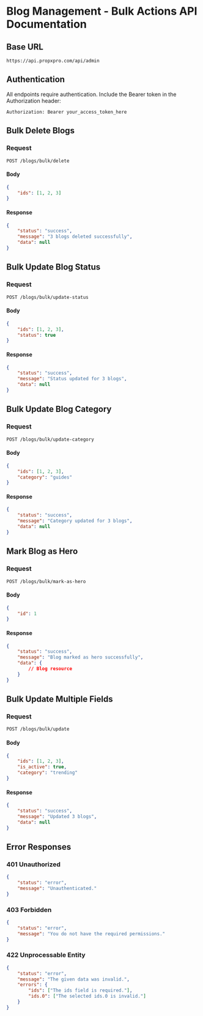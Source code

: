 # Blog Management - Bulk Actions API Documentation

## Base URL
`https://api.propxpro.com/api/admin`

## Authentication
All endpoints require authentication. Include the Bearer token in the Authorization header:
```
Authorization: Bearer your_access_token_here
```

## Bulk Delete Blogs

### Request
```http
POST /blogs/bulk/delete
```

#### Body
```json
{
    "ids": [1, 2, 3]
}
```

#### Response
```json
{
    "status": "success",
    "message": "3 blogs deleted successfully",
    "data": null
}
```

## Bulk Update Blog Status

### Request
```http
POST /blogs/bulk/update-status
```

#### Body
```json
{
    "ids": [1, 2, 3],
    "status": true
}
```

#### Response
```json
{
    "status": "success",
    "message": "Status updated for 3 blogs",
    "data": null
}
```

## Bulk Update Blog Category

### Request
```http
POST /blogs/bulk/update-category
```

#### Body
```json
{
    "ids": [1, 2, 3],
    "category": "guides"
}
```

#### Response
```json
{
    "status": "success",
    "message": "Category updated for 3 blogs",
    "data": null
}
```

## Mark Blog as Hero

### Request
```http
POST /blogs/bulk/mark-as-hero
```

#### Body
```json
{
    "id": 1
}
```

#### Response
```json
{
    "status": "success",
    "message": "Blog marked as hero successfully",
    "data": {
        // Blog resource
    }
}
```

## Bulk Update Multiple Fields

### Request
```http
POST /blogs/bulk/update
```

#### Body
```json
{
    "ids": [1, 2, 3],
    "is_active": true,
    "category": "trending"
}
```

#### Response
```json
{
    "status": "success",
    "message": "Updated 3 blogs",
    "data": null
}
```

## Error Responses

### 401 Unauthorized
```json
{
    "status": "error",
    "message": "Unauthenticated."
}
```

### 403 Forbidden
```json
{
    "status": "error",
    "message": "You do not have the required permissions."
}
```

### 422 Unprocessable Entity
```json
{
    "status": "error",
    "message": "The given data was invalid.",
    "errors": {
        "ids": ["The ids field is required."],
        "ids.0": ["The selected ids.0 is invalid."]
    }
}
```
